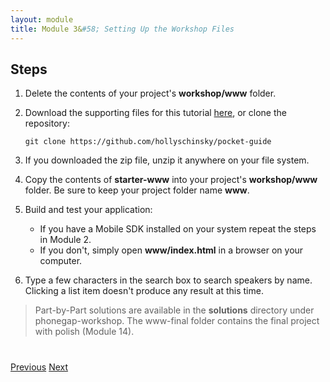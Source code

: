 ```yaml
---
layout: module
title: Module 3&#58; Setting Up the Workshop Files
---
```

## Steps

1. Delete the contents of your project's **workshop/www** folder.

1. Download the supporting files for this tutorial [here](https://github.com/hollyschinsky/pocket-guide/archive/master.zip), or clone the repository:

    ```
    git clone https://github.com/hollyschinsky/pocket-guide
    ```

1. If you downloaded the zip file, unzip it anywhere on your file system.

1. Copy the contents of **starter-www** into your project's **workshop/www** folder. Be sure to keep your project folder name **www**.


1. Build and test your application: 
    - If you have a Mobile SDK installed on your system repeat the steps in Module 2. 
    - If you don't, simply open **www/index.html** in a browser on your computer.

1. Type a few characters in the search box to search speakers by name. Clicking a list item doesn't produce any
 result at this time.


> Part-by-Part solutions are available in the **solutions** directory under phonegap-workshop. The www-final folder contains the final
project with polish (Module 14). 


<div class="row" style="margin-top:40px;">
<div class="col-sm-12">
<a href="build-project.html" class="btn btn-default"><i class="glyphicon glyphicon-chevron-left"></i> 
Previous</a>
<a href="data-storage.html" class="btn btn-default pull-right">Next <i class="glyphicon 
glyphicon-chevron-right"></i></a>
</div>
</div>



